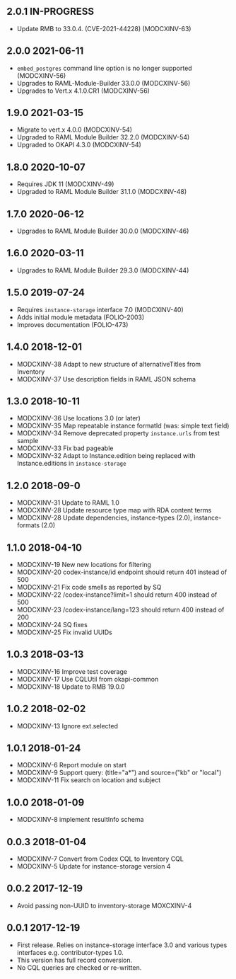 ## 2.0.1 IN-PROGRESS

* Update RMB to 33.0.4. (CVE-2021-44228) (MODCXINV-63)

## 2.0.0 2021-06-11

* `embed_postgres` command line option is no longer supported (MODCXINV-56)
* Upgrades to RAML-Module-Builder 33.0.0 (MODCXINV-56)
* Upgrades to Vert.x 4.1.0.CR1 (MODCXINV-56)

## 1.9.0 2021-03-15

* Migrate to vert.x 4.0.0 (MODCXINV-54)
* Upgraded to RAML Module Builder 32.2.0 (MODCXINV-54)
* Upgraded to OKAPI 4.3.0 (MODCXINV-54)

## 1.8.0 2020-10-07

* Requires JDK 11 (MODCXINV-49)
* Upgraded to RAML Module Builder 31.1.0 (MODCXINV-48)

## 1.7.0 2020-06-12

* Upgrades to RAML Module Builder 30.0.0 (MODCXINV-46)

## 1.6.0 2020-03-11

* Upgrades to RAML Module Builder 29.3.0 (MODCXINV-44)

## 1.5.0 2019-07-24

 * Requires `instance-storage` interface 7.0 (MODCXINV-40)
 * Adds initial module metadata (FOLIO-2003)
 * Improves documentation (FOLIO-473)

## 1.4.0 2018-12-01
 * MODCXINV-38 Adapt to new structure of alternativeTitles from Inventory
 * MODCXINV-37 Use description fields in RAML JSON schema

## 1.3.0 2018-10-11

 * MODCXINV-36 Use locations 3.0 (or later)
 * MODCXINV-35 Map repeatable instance formatId (was: simple text field)
 * MODCXINV-34 Remove deprecated property `instance.urls` from test sample
 * MODCXINV-33 Fix bad pageable
 * MODCXINV-32 Adapt to Instance.edition being replaced with
   Instance.editions in `instance-storage`

## 1.2.0 2018-09-0

 * MODCXINV-31 Update to RAML 1.0
 * MODCXINV-28 Update resource type map with RDA content terms
 * MODCXINV-28 Update dependencies, instance-types (2.0), instance-formats (2.0)

## 1.1.0 2018-04-10

 * MODCXINV-19 New new locations for filtering
 * MODCXINV-20 codex-instance/id endpoint should return 401 instead of 500
 * MODCXINV-21 Fix code smells as reported by SQ
 * MODCXINV-22 /codex-instance?limit=1 should return 400 instead of 500
 * MODCXINV-23 /codex-instance/lang=123 should return 400 instead of 200
 * MODCXINV-24 SQ fixes
 * MODCXINV-25 Fix invalid UUIDs

## 1.0.3 2018-03-13

 * MODCXINV-16 Improve test coverage
 * MODCXINV-17 Use CQLUtil from okapi-common
 * MODCXINV-18 Update to RMB 19.0.0

## 1.0.2 2018-02-02

 * MODCXINV-13 Ignore ext.selected

## 1.0.1 2018-01-24

 * MODCXINV-6 Report module on start
 * MODCXINV-9 Support query: (title="a*") and source=("kb" or "local")
 * MODCXINV-11 Fix search on location and subject

## 1.0.0 2018-01-09

 * MODCXINV-8 implement resultInfo schema

## 0.0.3 2018-01-04

 * MODCXINV-7 Convert from Codex CQL to Inventory CQL
 * MODCXINV-5 Update for instance-storage version 4

## 0.0.2 2017-12-19

 * Avoid passing non-UUID to inventory-storage MOXCXINV-4

## 0.0.1 2017-12-19

 * First release. Relies on instance-storage interface 3.0 and
   various types interfaces e.g. contributor-types 1.0.
 * This version has full record conversion.
 * No CQL queries are checked or re-written.
